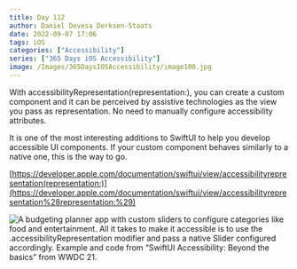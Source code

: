 ```yaml
---
title: Day 112
author: Daniel Devesa Derksen-Staats
date: 2022-09-07 17:06
tags: iOS
categories: ["Accessibility"]
series: ["365 Days iOS Accessibility"]
image: /Images/365DaysIOSAccessibility/image100.jpg
---
```


With accessibilityRepresentation(representation:),  you can create a custom component and it can be perceived by assistive technologies as the view you pass as representation. No need to manually configure accessibility attributes.  

It is one of the most interesting additions to SwiftUI to help you develop accessible UI components. If your custom component behaves similarly to a native one, this is the way to go. 

[https://developer.apple.com/documentation/swiftui/view/accessibilityrepresentation(representation:)](https://developer.apple.com/documentation/swiftui/view/accessibilityrepresentation%28representation:%29)

![A budgeting planner app with custom sliders to configure categories like food and entertainment. All it takes to make it accessible is to use the .accessibilityRepresentation modifier and pass a native Slider configured accordingly. Example and code from “SwiftUI Accessibility: Beyond the basics” from WWDC 21.](/Images/365DaysIOSAccessibility/image100.jpg)



